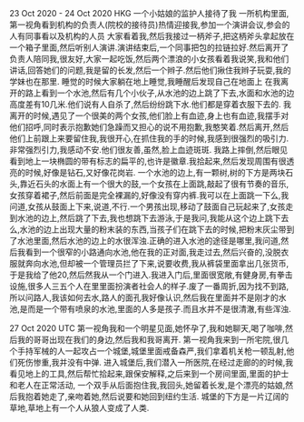 23 Oct 2020 - 24 Oct 2020 HKG
一个小姑娘的监护人接待了我
一所机构里面,第一视角看到机构的负责人(院校的接待员)热情迎接我,参加一个演讲会议,参会的人有同事看以及机构的人员
大家看着我,然后我接过一柄斧子,把这柄斧头拿起放在一个箱子里面,然后听别人演讲.演讲结束后,一个同事把包的拉链拉好.然后离开了
负责人陪同我,很友好,大家一起吃饭,然后两个漂浪的小女孩看着我说笑,我和他们讲话,回答她们的问题,我是留的长发,然后一个辫子.然后他们揪住我辫子玩耍,我的学妹也在那里.
睡觉的时候大家躺在地上睡觉,我睡醒后发现自己在地面上
在我离开的路上看到一个水池,然后有几个小伙子,从水池的边上跳了下去,水面和水池的边高度差有10几米.他们说有人自杀了,然后纷纷跳下水.他们都是穿着衣服下去的.
我离开的时候,遇见了一个很美的两个女孩,他们脸上有血迹,身上也有血迹,我摆手对他们招呼,同时表示抱歉她们急躁而又担心的说不用抱歉,我憨笑着.然后离开,然后他们上前跟上来要留住我,我很开心,在抓住我的手的时候,我感到很强烈的吸引力.非常强烈引力,我感动不安.他们很友善,虽然,脸上血迹斑斑.
我路上摔倒,然后眼见看到地上一块椭圆的带有标志的扁平的,也许是徽章.我拾起来,然后发现周围有很透亮的时候,好像是钻石,又好像花岗岩.
一个水池的边上,有一颗树,树的下方是两块石头,靠近石头的水面上有一个很大的鼓,一个女孩在上面跳,敲起了很有节奏的音乐,女孩穿着裙子,然后前面是完全裸漏的,好像没有穿内裤.我可以在上面跳一下么,我问道,女孩从鼓面上下来,说道,不行.一个男孩出现,移动了鼓面自己玩起来了,女孩走到水池的边上,然后跳了下去,我也想跳下去游泳,于是我问,我能从这个边上跳下去么,水池的边上出现大量的粉末装的东西,当孩子们在跳下去的时候,把粉末灰尘带到了水池里面,然后水池的边上的水很浑浊.正确的进入水池的途径是哪里,我问道,然后我看到一个很窄的小路通向水池,他在我的正对面,我走过去,然后兴奋的,没脱衣服就奔向水池,但却被一个管理员拦了下来,说要收费,我从裤袋里面拿出几张货币,于是我给了他20,然后然我从一个门进入.我进入门后,里面很宽敞,有健身房,有拳击设施,很多人三五个人在里里面扮演者社会人的样子.废了一番周折,因为找不到路,所以问路人,我该如何去水,路人的面孔我好像认识,然后我在里面并不是刚才的水池,是而是一个带有喷泉的水池,里面的人多是孩子.而且水并不是很清澈,有些浑浊.



27 Oct 2020  UTC
第一视角我和一个明星见面,她怀孕了,我和她聊天,喝了咖啡,然后我的哥哥出现在我们的身边,然后我和我哥离开.
第一视角我来到一所宅院,很几个手持军械的人一起攻占一个城堡,城堡里面戒备森严,我们拿着机关枪一顿乱射,他们死伤惨重,我并没有中弹.
进入城堡后,我们潜入一所医院,在经过走廊的的时候,我看见地上的工具,然后帮忙拾起来,跟保安解释,之后来到一个房间里面,里面的护士和老人在正常活动,
一个双手从后面抱住我,我回头,她留着长发,是个漂亮的姑娘,然后我抱着她走了,亲吻着她,然后说要和她回到纽约生活.
城堡的下方是一片辽阔的草地,草地上有一个人从狼人变成了人类.
